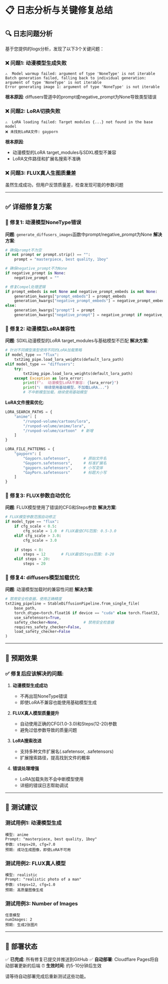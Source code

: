 # 📋 日志分析与关键修复总结

## 🔍 **日志问题分析**

基于您提供的logs分析，发现了以下3个关键问题：

### ❌ **问题1: 动漫模型生成失败**
```
⚠️  Model warmup failed: argument of type 'NoneType' is not iterable
Batch generation failed, falling back to individual generation: argument of type 'NoneType' is not iterable  
Error generating image 1: argument of type 'NoneType' is not iterable
```

**根本原因**: diffusers管道中的prompt或negative_prompt为None导致类型错误

### ❌ **问题2: LoRA切换失败**
```
⚠️  LoRA loading failed: Target modules {...} not found in the base model
❌ 未找到LoRA文件: gayporn
```

**根本原因**: 
- 动漫模型的LoRA target_modules与SDXL模型不兼容
- LoRA文件路径和扩展名搜索不准确

### ❌ **问题3: FLUX真人生图质量差**
虽然生成成功，但用户反馈质量差，检查发现可能的参数问题

---

## ✅ **详细修复方案**

### 🎯 **修复1: 动漫模型NoneType错误**

**问题**: `generate_diffusers_images`函数中prompt/negative_prompt为None
**解决方案**:
```python
# 确保prompt不为空
if not prompt or prompt.strip() == "":
    prompt = "masterpiece, best quality, 1boy"

# 确保negative_prompt不为None  
if negative_prompt is None:
    negative_prompt = ""

# 修复Compel处理逻辑
if prompt_embeds is not None and negative_prompt_embeds is not None:
    generation_kwargs["prompt_embeds"] = prompt_embeds
    generation_kwargs["negative_prompt_embeds"] = negative_prompt_embeds
else:
    generation_kwargs["prompt"] = prompt
    generation_kwargs["negative_prompt"] = negative_prompt if negative_prompt else ""
```

### 🎯 **修复2: 动漫模型LoRA兼容性**

**问题**: SDXL动漫模型的LoRA target_modules与基础模型不匹配
**解决方案**:
```python
# 针对不同模型类型使用不同的LoRA加载策略
if model_type == "flux":
    txt2img_pipe.load_lora_weights(default_lora_path)
elif model_type == "diffusers":
    try:
        txt2img_pipe.load_lora_weights(default_lora_path)
    except Exception as lora_error:
        print(f"⚠️  动漫模型LoRA不兼容: {lora_error}")
        print("ℹ️  继续使用基础模型，不加载LoRA...")
        # 不中断模型加载，继续使用基础模型
```

**LoRA文件搜索优化**:
```python
LORA_SEARCH_PATHS = {
    "anime": [
        "/runpod-volume/cartoon/lora",
        "/runpod-volume/anime/lora", 
        "/runpod-volume/cartoon"  # 新增
    ]
}

LORA_FILE_PATTERNS = {
    "gayporn": [
        "Gayporn.safetensor",      # 原始文件名
        "Gayporn.safetensors",     # 标准扩展名
        "gayporn.safetensors",     # 小写变体
        "GayPorn.safetensors"      # 标题大小写
    ]
}
```

### 🎯 **修复3: FLUX参数自动优化**

**问题**: FLUX模型使用了错误的CFG和Steps参数
**解决方案**:
```python
# FLUX模型参数范围自动修正
if model_type == "flux":
    if cfg_scale < 0.5:
        cfg_scale = 1.0  # FLUX最佳CFG范围: 0.5-3.0
    elif cfg_scale > 3.0:
        cfg_scale = 3.0
        
    if steps < 8:
        steps = 12       # FLUX最佳Steps范围: 8-20
    elif steps > 20:
        steps = 20
```

### 🎯 **修复4: diffusers模型加载优化**

**问题**: 动漫模型加载时的兼容性问题
**解决方案**:
```python
# 禁用安全检查器，使用正确精度
txt2img_pipeline = StableDiffusionPipeline.from_single_file(
    base_path,
    torch_dtype=torch.float16 if device == "cuda" else torch.float32,
    use_safetensors=True,
    safety_checker=None,           # 禁用安全检查器
    requires_safety_checker=False,
    load_safety_checker=False
)
```

---

## 🎯 **预期效果**

### ✅ **修复后应该解决的问题**:

1. **动漫模型生成成功** 
   - 不再出现NoneType错误
   - 即使LoRA不兼容也能使用基础模型生成

2. **FLUX真人模型质量提升**
   - 自动使用正确的CFG(1.0-3.0)和Steps(12-20)参数
   - 避免过低参数导致的质量问题

3. **LoRA搜索改进**
   - 支持多种文件扩展名(.safetensor, .safetensors)
   - 扩展搜索路径，提高找到文件的概率

4. **错误处理增强**
   - LoRA加载失败不会中断模型使用
   - 详细的错误日志帮助调试

---

## 🧪 **测试建议**

### 测试用例1: 动漫模型生成
```
模型: anime
Prompt: "masterpiece, best quality, 1boy"
参数: steps=20, cfg=7.0
预期: 成功生成图像，即使LoRA不可用
```

### 测试用例2: FLUX真人模型
```
模型: realistic  
Prompt: "realistic photo of a man"
参数: steps=12, cfg=1.0
预期: 高质量图像生成
```

### 测试用例3: Number of Images
```
任意模型
numImages: 2
预期: 生成2张图片
```

---

## 🚀 **部署状态**

✅ **已完成**: 所有修复已提交并推送到GitHub
✅ **自动部署**: Cloudflare Pages将自动部署更新的后端
⏰ **生效时间**: 约5-10分钟后生效

请等待自动部署完成后重新测试这些功能。 